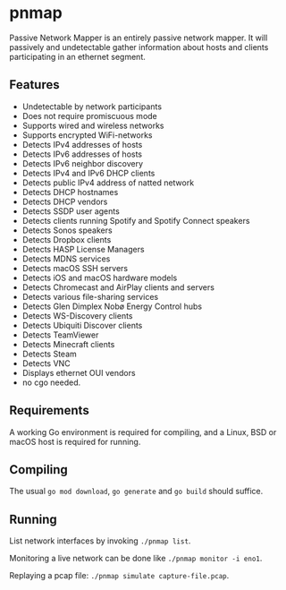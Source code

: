 pnmap
=====

Passive Network Mapper is an entirely passive network mapper. It will
passively and undetectable gather information about hosts and clients
participating in an ethernet segment.

Features
--------

- Undetectable by network participants
- Does not require promiscuous mode
- Supports wired and wireless networks
- Supports encrypted WiFi-networks
- Detects IPv4 addresses of hosts
- Detects IPv6 addresses of hosts
- Detects IPv6 neighbor discovery
- Detects IPv4 and IPv6 DHCP clients
- Detects public IPv4 address of natted network
- Detects DHCP hostnames
- Detects DHCP vendors
- Detects SSDP user agents
- Detects clients running Spotify and Spotify Connect speakers
- Detects Sonos speakers
- Detects Dropbox clients
- Detects HASP License Managers
- Detects MDNS services
- Detects macOS SSH servers
- Detects iOS and macOS hardware models
- Detects Chromecast and AirPlay clients and servers
- Detects various file-sharing services
- Detects Glen Dimplex Nobø Energy Control hubs
- Detects WS-Discovery clients
- Detects Ubiquiti Discover clients
- Detects TeamViewer
- Detects Minecraft clients
- Detects Steam
- Detects VNC
- Displays ethernet OUI vendors
- no cgo needed.

Requirements
------------

A working Go environment is required for compiling, and a Linux, BSD or
macOS host is required for running.

Compiling
---------

The usual `go mod download`, `go generate` and `go build` should suffice.

Running
-------
List network interfaces by invoking `./pnmap list`.

Monitoring a live network can be done like `./pnmap monitor -i eno1`.

Replaying a pcap file: `./pnmap simulate capture-file.pcap`.
